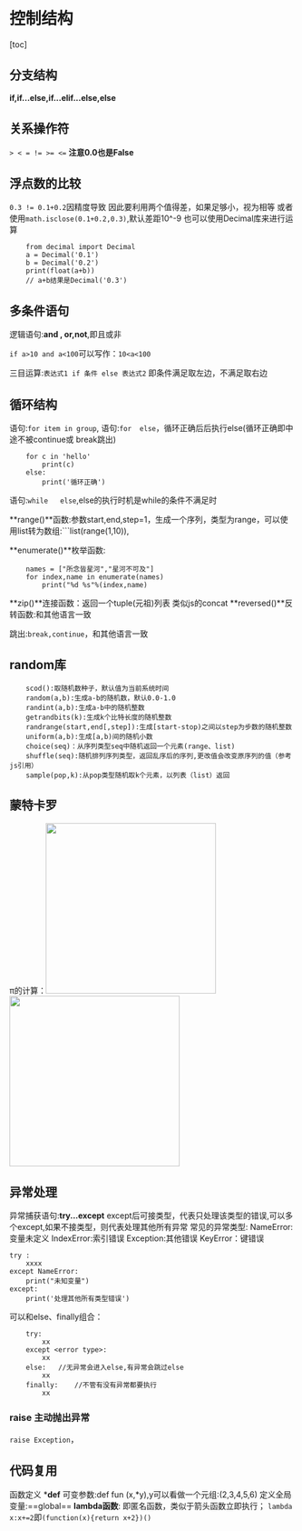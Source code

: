 # 控制结构

[toc]

## 分支结构

**if,if...else,if...elif...else,else**

## 关系操作符

```> < = != >= <=```
**注意0.0也是False**

## 浮点数的比较

```0.3 != 0.1+0.2```因精度导致
因此要利用两个值得差，如果足够小，视为相等
或者使用```math.isclose(0.1+0.2,0.3)```,默认差距10^-9
也可以使用Decimal库来进行运算

```
    from decimal import Decimal
    a = Decimal('0.1')
    b = Decimal('0.2')
    print(float(a+b))
    // a+b结果是Decimal('0.3')
```

## 多条件语句

逻辑语句:**and , or,not**,即且或非

```if a>10 and a<100```可以写作：```10<a<100```

三目运算:```表达式1 if 条件 else 表达式2```
即条件满足取左边，不满足取右边

## 循环结构

语句:```for item in group```,
语句:```for  else```，循环正确后后执行else(循环正确即中途不被continue或 break跳出)

```
    for c in 'hello'
        print(c)
    else:
        print('循环正确')

```
语句:```while   else```,else的执行时机是while的条件不满足时

**range()**函数:参数start,end,step=1，生成一个序列，类型为range，可以使用list转为数组:```list(range(1,10)),

**enumerate()**枚举函数:

```
    names = ["所念皆星河","星河不可及"]
    for index,name in enumerate(names)
        print("%d %s"%(index,name)
```
**zip()**连接函数：返回一个tuple(元祖)列表
        类似js的concat
**reversed()**反转函数:和其他语言一致

跳出:```break,continue```，和其他语言一致

## random库

```
    scod():取随机数种子，默认值为当前系统时间
    random(a,b):生成a-b的随机数，默认0.0-1.0
    randint(a,b):生成a-b中的随机整数
    getrandbits(k):生成k个比特长度的随机整数
    randrange(start,end[,step]):生成[start-stop)之间以step为步数的随机整数
    uniform(a,b):生成[a,b)间的随机小数
    choice(seq)：从序列类型seq中随机返回一个元素(range、list)
    shuffle(seq):随机排列序列类型，返回乱序后的序列,更改值会改变原序列的值（参考js引用）
    sample(pop,k):从pop类型随机取k个元素，以列表（list）返回
```

## 蒙特卡罗

π的计算：<img height="300" src="/images/蒙特卡罗.png">
<img height="300" src="/images/蒙特卡罗计算.png">



## 异常处理

异常捕获语句:**try...except**
except后可接类型，代表只处理该类型的错误,可以多个except,如果不接类型，则代表处理其他所有异常
常见的异常类型:
 NameError:变量未定义
 IndexError:索引错误
 Exception:其他错误
 KeyError：键错误
```
try :
    xxxx
except NameError:
    print("未知变量")
except:
    print('处理其他所有类型错误')
```
可以和else、finally组合：
```
    try:
        xx
    except <error type>:
        xx
    else:   //无异常会进入else,有异常会跳过else
        xx
    finally:    //不管有没有异常都要执行
        xx
```
### raise 主动抛出异常

```raise Exception```，

## 代码复用

函数定义 ***def**
可变参数:def fun (x,*y),y可以看做一个元组:(2,3,4,5,6)
定义全局变量:==global==
**lambda函数**:
即匿名函数，类似于箭头函数立即执行；
``lambda x:x+=2``即```(function(x){return x+2})()```
